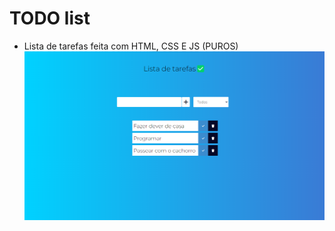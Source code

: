 # TODO list
* Lista de tarefas feita com HTML, CSS E JS (PUROS)
![alt text](https://github.com/brprado/todo-list/blob/main/todo-list-design.png?raw=true)
